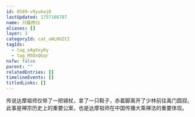 ```yaml
---
id: 0589-v9yukwj8
lastUpdated: 1757166787
name: 只履西归
aliases: []
layer: 3
categoryId: cat_uWLHUZtI
tagIds:
  - tag_eAgXxyKy
  - tag_M5OxQGqr
nsfw: false
parent: ""
relatedEntries: []
timelineEvents: []
titledLinks: []
---
```


传说达摩祖师仅带了一把锡杖，拿了一只鞋子，赤着脚离开了少林前往禹门圆寂。此事是禅宗历史上的重要公案，也是达摩祖师在中国传播大乘禅法的重要体现。